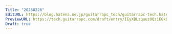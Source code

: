 ```yaml
---
Title: "20250226"
EditURL: https://blog.hatena.ne.jp/guitarrapc_tech/guitarrapc-tech.hatenablog.com/atom/entry/6802418398332984152
PreviewURL: https://tech.guitarrapc.com/draft/entry/IEyXBLzquuzOQz1EGkQty0o8y8U
Draft: true
---
```


